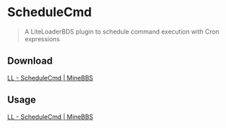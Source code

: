 # ScheduleCmd

> A LiteLoaderBDS plugin to schedule command execution with Cron expressions

## Download

[LL - ScheduleCmd | MineBBS](https://www.minebbs.com/resources/schedulecmd.2694/)

## Usage

[LL - ScheduleCmd | MineBBS](https://www.minebbs.com/resources/schedulecmd.2694/)
